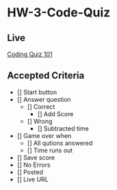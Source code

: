# HW-3-Code-Quiz

## Live

[Coding Quiz 101](https://dobbs96.github.io/HW-3-Code-Quiz/)

## Accepted Criteria

- [] Start button
- [] Answer question
  - [] Correct
    - [] Add Score
  - [] Wrong
    - [] Subtracted time
- [] Game over when
  - [] All qutions answered
  - [] Time runs out
- [] Save score
- [] No Errors
- [] Posted
- [] Live URL
